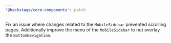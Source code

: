 ```yaml
---
'@backstage/core-components': patch
---
```


Fix an issue where changes related to the `MobileSidebar` prevented scrolling pages. Additionally improve the menu of the `MobileSidebar` to not overlay the `BottomNavigation`.
